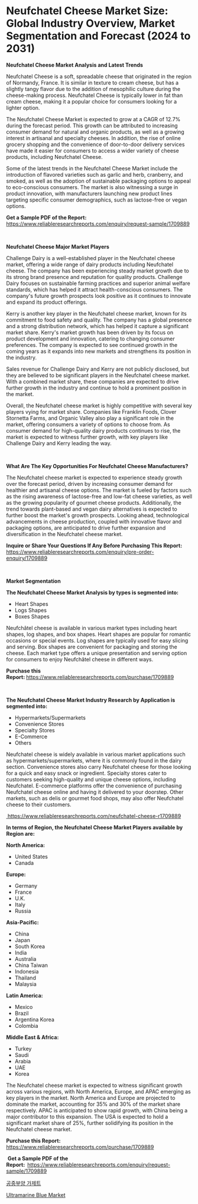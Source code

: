<p><h1>Neufchatel Cheese Market Size: Global Industry Overview, Market Segmentation and Forecast (2024 to 2031)</h1></p><p><strong>Neufchatel Cheese Market Analysis and Latest Trends</strong></p>
<p><p>Neufchatel Cheese is a soft, spreadable cheese that originated in the region of Normandy, France. It is similar in texture to cream cheese, but has a slightly tangy flavor due to the addition of mesophilic culture during the cheese-making process. Neufchatel Cheese is typically lower in fat than cream cheese, making it a popular choice for consumers looking for a lighter option.</p><p>The Neufchatel Cheese Market is expected to grow at a CAGR of 12.7% during the forecast period. This growth can be attributed to increasing consumer demand for natural and organic products, as well as a growing interest in artisanal and specialty cheeses. In addition, the rise of online grocery shopping and the convenience of door-to-door delivery services have made it easier for consumers to access a wider variety of cheese products, including Neufchatel Cheese.</p><p>Some of the latest trends in the Neufchatel Cheese Market include the introduction of flavored varieties such as garlic and herb, cranberry, and smoked, as well as the adoption of sustainable packaging options to appeal to eco-conscious consumers. The market is also witnessing a surge in product innovation, with manufacturers launching new product lines targeting specific consumer demographics, such as lactose-free or vegan options.</p></p>
<p><strong>Get a Sample PDF of the Report:&nbsp;</strong> <a href="https://www.reliableresearchreports.com/enquiry/request-sample/1709889">https://www.reliableresearchreports.com/enquiry/request-sample/1709889</a></p>
<p>&nbsp;</p>
<p><strong>Neufchatel Cheese Major Market Players</strong></p>
<p><p>Challenge Dairy is a well-established player in the Neufchatel cheese market, offering a wide range of dairy products including Neufchatel cheese. The company has been experiencing steady market growth due to its strong brand presence and reputation for quality products. Challenge Dairy focuses on sustainable farming practices and superior animal welfare standards, which has helped it attract health-conscious consumers. The company's future growth prospects look positive as it continues to innovate and expand its product offerings.</p><p>Kerry is another key player in the Neufchatel cheese market, known for its commitment to food safety and quality. The company has a global presence and a strong distribution network, which has helped it capture a significant market share. Kerry's market growth has been driven by its focus on product development and innovation, catering to changing consumer preferences. The company is expected to see continued growth in the coming years as it expands into new markets and strengthens its position in the industry.</p><p>Sales revenue for Challenge Dairy and Kerry are not publicly disclosed, but they are believed to be significant players in the Neufchatel cheese market. With a combined market share, these companies are expected to drive further growth in the industry and continue to hold a prominent position in the market.</p><p>Overall, the Neufchatel cheese market is highly competitive with several key players vying for market share. Companies like Franklin Foods, Clover Stornetta Farms, and Organic Valley also play a significant role in the market, offering consumers a variety of options to choose from. As consumer demand for high-quality dairy products continues to rise, the market is expected to witness further growth, with key players like Challenge Dairy and Kerry leading the way.</p></p>
<p>&nbsp;</p>
<p><strong>What Are The Key Opportunities For Neufchatel Cheese Manufacturers?</strong></p>
<p><p>The Neufchatel cheese market is expected to experience steady growth over the forecast period, driven by increasing consumer demand for healthier and artisanal cheese options. The market is fueled by factors such as the rising awareness of lactose-free and low-fat cheese varieties, as well as the growing popularity of gourmet cheese products. Additionally, the trend towards plant-based and vegan dairy alternatives is expected to further boost the market's growth prospects. Looking ahead, technological advancements in cheese production, coupled with innovative flavor and packaging options, are anticipated to drive further expansion and diversification in the Neufchatel cheese market.</p></p>
<p><strong>Inquire or Share Your Questions If Any Before Purchasing This Report:</strong> <a href="https://www.reliableresearchreports.com/enquiry/pre-order-enquiry/1709889">https://www.reliableresearchreports.com/enquiry/pre-order-enquiry/1709889</a></p>
<p>&nbsp;</p>
<p><strong>Market Segmentation</strong></p>
<p><strong>The Neufchatel Cheese Market Analysis by types is segmented into:</strong></p>
<p><ul><li>Heart Shapes</li><li>Logs Shapes</li><li>Boxes Shapes</li></ul></p>
<p><p>Neufchâtel cheese is available in various market types including heart shapes, log shapes, and box shapes. Heart shapes are popular for romantic occasions or special events. Log shapes are typically used for easy slicing and serving. Box shapes are convenient for packaging and storing the cheese. Each market type offers a unique presentation and serving option for consumers to enjoy Neufchâtel cheese in different ways.</p></p>
<p><strong>Purchase this Report:&nbsp;</strong><a href="https://www.reliableresearchreports.com/purchase/1709889">https://www.reliableresearchreports.com/purchase/1709889</a></p>
<p>&nbsp;</p>
<p><strong>The Neufchatel Cheese Market Industry Research by Application is segmented into:</strong></p>
<p><ul><li>Hypermarkets/Supermarkets</li><li>Convenience Stores</li><li>Specialty Stores</li><li>E-Commerce</li><li>Others</li></ul></p>
<p><p>Neufchatel cheese is widely available in various market applications such as hypermarkets/supermarkets, where it is commonly found in the dairy section. Convenience stores also carry Neufchatel cheese for those looking for a quick and easy snack or ingredient. Specialty stores cater to customers seeking high-quality and unique cheese options, including Neufchatel. E-commerce platforms offer the convenience of purchasing Neufchatel cheese online and having it delivered to your doorstep. Other markets, such as delis or gourmet food shops, may also offer Neufchatel cheese to their customers.</p></p>
<p><a href="https://www.reliableresearchreports.com/neufchatel-cheese-r1709889">&nbsp;https://www.reliableresearchreports.com/neufchatel-cheese-r1709889</a></p>
<p><strong>In terms of Region, the Neufchatel Cheese Market Players available by Region are:</strong></p>
<p>
    <p> <strong> North America: </strong>
        <ul>
            <li>United States</li>
            <li>Canada</li>
        </ul>
        </p> 
    <p> <strong> Europe: </strong>
        <ul>
            <li>Germany</li>
            <li>France</li>
            <li>U.K.</li>
            <li>Italy</li>
            <li>Russia</li>
        </ul>
        </p> 
    <p> <strong> Asia-Pacific: </strong>
        <ul>
            <li>China</li>
            <li>Japan</li>
            <li>South Korea</li>
            <li>India</li>
            <li>Australia</li>
            <li>China Taiwan</li>
            <li>Indonesia</li>
            <li>Thailand</li>
            <li>Malaysia</li>
        </ul>
        </p> 
    <p> <strong> Latin America: </strong>
        <ul>
            <li>Mexico</li>
            <li>Brazil</li>
            <li>Argentina Korea</li>
            <li>Colombia</li>
        </ul>
        </p> 
    <p> <strong> Middle East & Africa: </strong>
        <ul>
            <li>Turkey</li>
            <li>Saudi</li>
            <li>Arabia</li>
            <li>UAE</li>
            <li>Korea</li>
        </ul>
    </p>
    </p>
<p><p>The Neufchatel cheese market is expected to witness significant growth across various regions, with North America, Europe, and APAC emerging as key players in the market. North America and Europe are projected to dominate the market, accounting for 35% and 30% of the market share respectively. APAC is anticipated to show rapid growth, with China being a major contributor to this expansion. The USA is expected to hold a significant market share of 25%, further solidifying its position in the Neufchatel cheese market.</p></p>
<p><strong>Purchase this Report: </strong><a href="https://www.reliableresearchreports.com/purchase/1709889">https://www.reliableresearchreports.com/purchase/1709889</a></p>
<p>&nbsp;<strong>Get a Sample PDF of the Report:&nbsp;&nbsp;</strong><a href="https://www.reliableresearchreports.com/enquiry/request-sample/1709889">https://www.reliableresearchreports.com/enquiry/request-sample/1709889</a></p>
<p><strong></strong></p>
<p><p><a href="https://medium.com/@nyahreinger1/%EA%B3%B5%EC%A4%91%EB%B6%80%EC%96%91-%EA%B8%B0%EA%B8%B0-%EC%8B%9C%EC%9E%A5-%EC%84%B1%EA%B3%B5%EC%A0%81%EC%9D%B8-%EB%B9%84%EC%A6%88%EB%8B%88%EC%8A%A4-%EC%A0%84%EB%9E%B5%EC%9D%84-%EC%9C%84%ED%95%9C-%ED%95%B5%EC%8B%AC-2031%EB%85%84%EA%B9%8C%EC%A7%80-%EC%98%88%EC%B8%A1-fb91110823fb">공중부양 가제트</a></p><p><a href="https://extreme-scabiosa-c81.notion.site/Ultramarine-Blue-Market-Share-Market-New-Trends-Analysis-Report-By-Type-By-Application-By-End-us-50fc78c6152449e3a513187c5b39ff79">Ultramarine Blue Market</a></p></p>